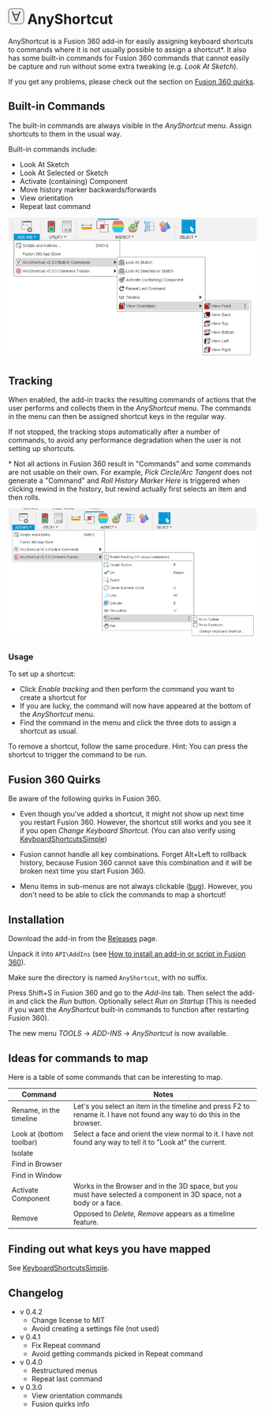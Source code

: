 # ![](resources/anyshortcut/32x32.png) AnyShortcut

AnyShortcut is a Fusion 360 add-in for easily assigning keyboard shortcuts to commands where it is not usually possible to assign a shortcut*. It also has some built-in commands for Fusion 360 commands that cannot easily be capture and run without some extra tweaking (e.g. *Look At Sketch*).

If you get any problems, please check out the section on [Fusion 360 quirks](#fusion-360-quirks).

## Built-in Commands

The built-in commands are always visible in the *AnyShortcut* menu. Assign shortcuts to them in the usual way.

Built-in commands include:

 * Look At Sketch
 * Look At Selected or Sketch
 * Activate (containing) Component
 * Move history marker backwards/forwards
 * View orientation
 * Repeat last command

![Screenshot](builtin_screenshot.png)

## Tracking

When enabled, the add-in tracks the resulting commands of actions that the user performs and collects them in the *AnyShortcut* menu. The commands in the menu can then be assigned shortcut keys in the regular way.

If not stopped, the tracking stops automatically after a number of commands, to avoid any performance degradation when the user is not setting up shortcuts.

\* Not all actions in Fusion 360 result in "Commands" and some commands are not usable on their own. For example, *Pick Circle/Arc Tangent* does not generate a "Command" and *Roll History Marker Here* is triggered when clicking rewind in the history, but rewind actually first selects an item and then rolls.

![Screenshot](tracker_screenshot.png)

### Usage

To set up a shortcut:

* Click *Enable tracking* and then perform the command you want to create a shortcut for
* If you are lucky, the command will now have appeared at the bottom of the *AnyShortcut* menu.
* Find the command in the menu and click the three dots to assign a shortcut as usual.

To remove a shortcut, follow the same procedure. Hint: You can press the shortcut to trigger the command to be run.

## Fusion 360 Quirks

Be aware of the following quirks in Fusion 360.

* Even though you've added a shortcut, it might not show up next time you restart Fusion 360. However, the shortcut still works and you see it if you open *Change Keyboard Shortcut*. (You can also verify using [KeyboardShortcutsSimple](https://github.com/thomasa88/KeyboardShortcutsSimple/blob/master/README.md))

* Fusion cannot handle all key combinations. Forget Alt+Left to rollback history, because Fusion 360 cannot save this combination and it will be broken next time you start Fusion 360.

* Menu items in sub-menus are not always clickable ([bug](https://forums.autodesk.com/t5/fusion-360-api-and-scripts/api-bug-cannot-click-menu-items-in-nested-dropdown/td-p/9669144)). However, you don't need to be able to click the commands to map a shortcut!

## Installation

Download the add-in from the [Releases](https://github.com/thomasa88/AnyShortcut/releases) page.

Unpack it into `API\AddIns` (see [How to install an add-in or script in Fusion 360](https://knowledge.autodesk.com/support/fusion-360/troubleshooting/caas/sfdcarticles/sfdcarticles/How-to-install-an-ADD-IN-and-Script-in-Fusion-360.html)).

Make sure the directory is named `AnyShortcut`, with no suffix.

Press Shift+S in Fusion 360 and go to the *Add-Ins* tab. Then select the add-in and click the *Run* button. Optionally select *Run on Startup* (This is needed if you want the *AnyShortcut* built-in commands to function after restarting Fusion 360).

The new menu *TOOLS* -> *ADD-INS* -> *AnyShortcut* is now available.

## Ideas for commands to map

Here is a table of some commands that can be interesting to map.

| Command                  | Notes                                                        |
| ------------------------ | ------------------------------------------------------------ |
| Rename, in the timeline  | Let's you select an item in the timeline and press F2 to rename it. I have not found any way to do this in the browser. |
| Look at (bottom toolbar) | Select a face and orient the view normal to it. I have not found any way to tell it to "Look at" the current. |
| Isolate                  |                                                              |
| Find in Browser          |                                                              |
| Find in Window           |                                                              |
| Activate Component       | Works in the Browser and in the 3D space, but you must have selected a component in 3D space, not a body or a face. |
| Remove                   | Opposed to *Delete,* *Remove* appears as a timeline feature. |

## Finding out what keys you have mapped

See [KeyboardShortcutsSimple](https://github.com/thomasa88/KeyboardShortcutsSimple/blob/master/README.md).

## Changelog

* v 0.4.2
  * Change license to MIT
  * Avoid creating a settings file (not used)
* v 0.4.1
  * Fix Repeat command
  * Avoid getting commands picked in Repeat command
* v 0.4.0
  * Restructured menus
  * Repeat last command
* v 0.3.0
  * View orientation commands
  * Fusion quirks info


